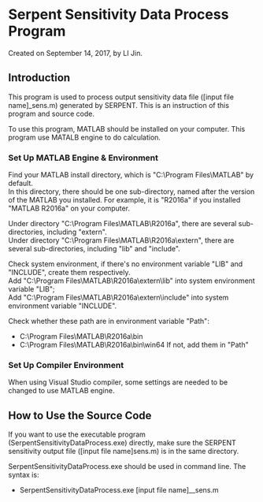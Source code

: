 # Serpent Sensitivity Data Process Program
Created on September 14, 2017, by LI Jin.  

## Introduction
This program is used to process output sensitivity data file ([input file name]_sens.m) generated by SERPENT.
This is an instruction of this program and source code.  

To use this program, MATLAB should be installed on your computer. This program use MATALB engine to do calculation.
### Set Up MATLAB Engine & Environment
Find your MATLAB install directory, which is "C:\Program Files\MATLAB" by default.  
In this directory, there should be one sub-directory, named after the version of the MATLAB you installed. For example, it is "R2016a" if you installed "MATLAB R2016a" on your computer.  
  
Under directory "C:\Program Files\MATLAB\R2016a", there are several sub-directories, including "extern".  
Under directory "C:\Program Files\MATLAB\R2016a\extern", there are several sub-directories, including "lib" and "include".  
  
Check system environment, if there's no environment variable "LIB" and "INCLUDE", create them respectively.  
Add "C:\Program Files\MATLAB\R2016a\extern\lib" into system environment variable "LIB";  
Add "C:\Program Files\MATLAB\R2016a\extern\include" into system environment variable "INCLUDE".  
  
Check whether these path are in environment variable "Path":  
- C:\Program Files\MATLAB\R2016a\bin
- C:\Program Files\MATLAB\R2016a\bin\win64
If not, add them in "Path"  
### Set Up Compiler Environment
When using Visual Studio compiler, some settings are needed to be changed to use MATLAB engine.  

## How to Use the Source Code
If you want to use the executable program (SerpentSensitivityDataProcess.exe) directly, make sure the SERPENT sensitivity output file ([input file name]sens.m) is in the same directory.  

SerpentSensitivityDataProcess.exe should be used in command line. The syntax is:  
- SerpentSensitivityDataProcess.exe [input file name]__sens.m

